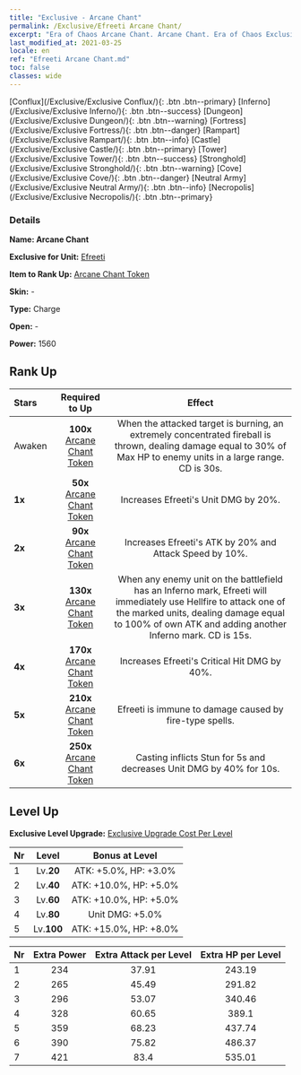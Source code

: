```yaml
---
title: "Exclusive - Arcane Chant"
permalink: /Exclusive/Efreeti Arcane Chant/
excerpt: "Era of Chaos Arcane Chant. Arcane Chant. Era of Chaos Exclusive Arcane Chant. Efreeti Exclusive."
last_modified_at: 2021-03-25
locale: en
ref: "Efreeti Arcane Chant.md"
toc: false
classes: wide
---
```

 [Conflux](/Exclusive/Exclusive Conflux/){: .btn .btn--primary} [Inferno](/Exclusive/Exclusive Inferno/){: .btn .btn--success} [Dungeon](/Exclusive/Exclusive Dungeon/){: .btn .btn--warning} [Fortress](/Exclusive/Exclusive Fortress/){: .btn .btn--danger} [Rampart](/Exclusive/Exclusive Rampart/){: .btn .btn--info} [Castle](/Exclusive/Exclusive Castle/){: .btn .btn--primary} [Tower](/Exclusive/Exclusive Tower/){: .btn .btn--success} [Stronghold](/Exclusive/Exclusive Stronghold/){: .btn .btn--warning} [Cove](/Exclusive/Exclusive Cove/){: .btn .btn--danger} [Neutral Army](/Exclusive/Exclusive Neutral Army/){: .btn .btn--info} [Necropolis](/Exclusive/Exclusive Necropolis/){: .btn .btn--primary} 

### Details
 **Name: Arcane Chant** 

 **Exclusive for Unit:** [Efreeti](/units/Efreeti/) 

 **Item to Rank Up:** [Arcane Chant Token](/Items/con_915/)

 **Skin:** -

 **Type:** Charge

 **Open:** -

 **Power:** 1560

## Rank Up

  |     Stars    |  Required to Up | Effect |
  |:-------------|:---------------:|:---------------:|
  |  Awaken  | **100x** [Arcane Chant Token](/Items/con_915/) | <Flames of Oblivion> When the attacked target is burning, an extremely concentrated fireball is thrown, dealing damage equal to 30% of Max HP to enemy units in a large range. CD is 30s. |
  | **1x** <i class="fas fa-star"/> | **50x** [Arcane Chant Token](/Items/con_915/) | Increases Efreeti's Unit DMG by 20%. |
  | **2x** <i class="fas fa-star"/> | **90x** [Arcane Chant Token](/Items/con_915/) | Increases Efreeti's ATK by 20% and Attack Speed by 10%. |
  | **3x** <i class="fas fa-star"/> | **130x** [Arcane Chant Token](/Items/con_915/) | <Fealty> When any enemy unit on the battlefield has an Inferno mark, Efreeti will immediately use Hellfire to attack one of the marked units, dealing damage equal to 100% of own ATK and adding another Inferno mark. CD is 15s. |
  | **4x** <i class="fas fa-star"/> | **170x** [Arcane Chant Token](/Items/con_915/) | Increases Efreeti's Critical Hit DMG by 40%. |
  | **5x** <i class="fas fa-star"/> | **210x** [Arcane Chant Token](/Items/con_915/) | Efreeti is immune to damage caused by fire-type spells. |
  | **6x** <i class="fas fa-star"/> | **250x** [Arcane Chant Token](/Items/con_915/) | Casting <Flames of Oblivion> inflicts Stun for 5s and decreases Unit DMG by 40% for 10s. |


## Level Up
 **Exclusive Level Upgrade:** [Exclusive Upgrade Cost Per Level](/Exclusive/ExclusiveUpgradeCostPerLevel/)

  |  Nr  |   Level  | Bonus at Level |
  |:-----|:--------:|:--------------:|
  | 1 | Lv.**20** | ATK: +5.0%, HP: +3.0% |
  | 2 | Lv.**40** | ATK: +10.0%, HP: +5.0% |
  | 3 | Lv.**60** | ATK: +10.0%, HP: +5.0% |
  | 4 | Lv.**80** | Unit DMG: +5.0% |
  | 5 | Lv.**100** | ATK: +15.0%, HP: +8.0% |


  |  Nr  |  Extra Power | Extra Attack per Level | Extra HP per Level |
  |:-----|:--------:|:--------:|:--------:|
  | 1 | 234 | 37.91 | 243.19 |
  | 2 | 265 | 45.49 | 291.82 |
  | 3 | 296 | 53.07 | 340.46 |
  | 4 | 328 | 60.65 | 389.1 |
  | 5 | 359 | 68.23 | 437.74 |
  | 6 | 390 | 75.82 | 486.37 |
  | 7 | 421 | 83.4 | 535.01 |


